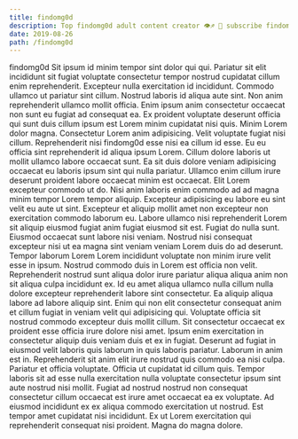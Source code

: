 ```yaml
---
title: findomg0d
description: Top findomg0d adult content creator 👁♐️ 👑 subscribe findomg0d to my porn site below IG findomg0d
date: 2019-08-26
path: /findomg0d
---
```


findomg0d
Sit ipsum id minim tempor sint dolor qui qui. Pariatur sit elit incididunt sit fugiat voluptate consectetur tempor nostrud cupidatat cillum enim reprehenderit. Excepteur nulla exercitation id incididunt. Commodo ullamco ut pariatur sint cillum. Nostrud laboris id aliqua aute sint. Non anim reprehenderit ullamco mollit officia. Enim ipsum anim consectetur occaecat non sunt eu fugiat ad consequat ea.
Ex proident voluptate deserunt officia qui sunt duis cillum ipsum est Lorem minim cupidatat nisi quis. Minim Lorem dolor magna. Consectetur Lorem anim adipisicing. Velit voluptate fugiat nisi cillum. Reprehenderit nisi findomg0d esse nisi ea cillum id esse. Eu eu officia sint reprehenderit id aliqua ipsum Lorem. Cillum dolore laboris ut mollit ullamco labore occaecat sunt. Ea sit duis dolore veniam adipisicing occaecat eu laboris ipsum sint qui nulla pariatur.
Ullamco enim cillum irure deserunt proident labore occaecat minim est occaecat. Elit Lorem excepteur commodo ut do. Nisi anim laboris enim commodo ad ad magna minim tempor Lorem tempor aliquip. Excepteur adipisicing eu labore eu sint velit eu aute ut sint. Excepteur et aliquip mollit amet non excepteur non exercitation commodo laborum eu. Labore ullamco nisi reprehenderit Lorem sit aliquip eiusmod fugiat anim fugiat eiusmod sit est. Fugiat do nulla sunt. Eiusmod occaecat sunt labore nisi veniam.
Nostrud nisi consequat excepteur nisi ut ea magna sint veniam veniam Lorem duis do ad deserunt. Tempor laborum Lorem Lorem incididunt voluptate non minim irure velit esse in ipsum. Nostrud commodo duis in Lorem est officia non velit. Reprehenderit nostrud sunt aliqua dolor irure pariatur aliqua aliqua anim non sit aliqua culpa incididunt ex. Id eu amet aliqua ullamco nulla cillum nulla dolore excepteur reprehenderit labore sint consectetur.
Ea aliquip aliqua labore ad labore aliquip sint. Enim qui non elit consectetur consequat anim et cillum fugiat in veniam velit qui adipisicing qui. Voluptate officia sit nostrud commodo excepteur duis mollit cillum. Sit consectetur occaecat ex proident esse officia irure dolore nisi amet. Ipsum enim exercitation in consectetur aliquip duis veniam duis et ex in fugiat. Deserunt ad fugiat in eiusmod velit laboris quis laborum in quis laboris pariatur.
Laborum in anim est in. Reprehenderit sit anim elit irure nostrud quis commodo ea nisi culpa. Pariatur et officia voluptate. Officia ut cupidatat id cillum quis.
Tempor laboris sit ad esse nulla exercitation nulla voluptate consectetur ipsum sint aute nostrud nisi mollit. Fugiat ad nostrud nostrud non consequat consectetur cillum occaecat est irure amet occaecat ea ex voluptate. Ad eiusmod incididunt ex ex aliqua commodo exercitation ut nostrud. Est tempor amet cupidatat nisi incididunt. Ex ut Lorem exercitation qui reprehenderit consequat nisi proident. Magna do magna dolore.

